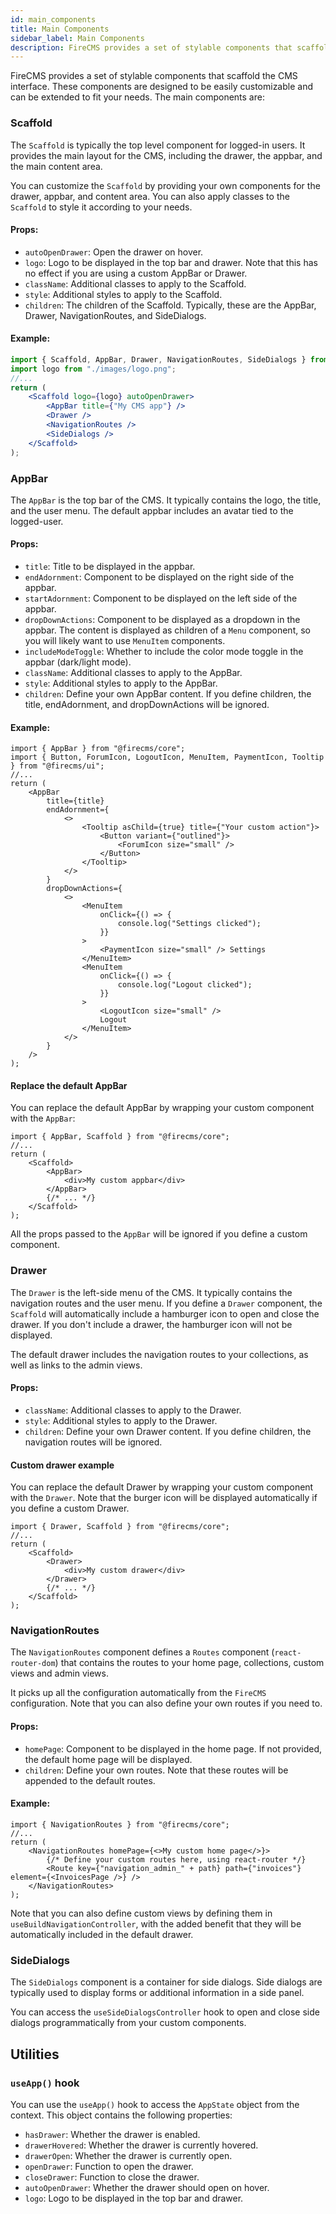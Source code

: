 ```yaml
---
id: main_components
title: Main Components
sidebar_label: Main Components
description: FireCMS provides a set of stylable components that scaffold the CMS interface. These components are designed to be easily customizable and can be extended to fit your needs.
---
```


FireCMS provides a set of stylable components that scaffold the CMS interface.
These components are designed to be easily customizable and can be extended to fit your needs. The main components are:

### Scaffold

The `Scaffold` is typically the top level component for logged-in users. It provides the main layout for the CMS,
including the drawer, the appbar, and the main content area.

You can customize the `Scaffold` by providing your own components for the drawer, appbar, and content area.
You can also apply classes to the `Scaffold` to style it according to your needs.

#### Props:

- `autoOpenDrawer`: Open the drawer on hover.
- `logo`: Logo to be displayed in the top bar and drawer.
  Note that this has no effect if you are using a custom AppBar or Drawer.
- `className`: Additional classes to apply to the Scaffold.
- `style`: Additional styles to apply to the Scaffold.
- `children`: The children of the Scaffold. Typically, these are the AppBar, Drawer, NavigationRoutes, and SideDialogs.

#### Example:

```jsx
import { Scaffold, AppBar, Drawer, NavigationRoutes, SideDialogs } from "@firecms/core";
import logo from "./images/logo.png";
//...
return (
    <Scaffold logo={logo} autoOpenDrawer>
        <AppBar title={"My CMS app"} />
        <Drawer />
        <NavigationRoutes />
        <SideDialogs />
    </Scaffold>
);
```

### AppBar

The `AppBar` is the top bar of the CMS. It typically contains the logo, the title, and the user menu.
The default appbar includes an avatar tied to the logged-user.

#### Props:

- `title`: Title to be displayed in the appbar.
- `endAdornment`: Component to be displayed on the right side of the appbar.
- `startAdornment`: Component to be displayed on the left side of the appbar.
- `dropDownActions`: Component to be displayed as a dropdown in the appbar. The content is displayed as children of
  a `Menu` component, so you will likely want to use `MenuItem` components.
- `includeModeToggle`: Whether to include the color mode toggle in the appbar (dark/light mode).
- `className`: Additional classes to apply to the AppBar.
- `style`: Additional styles to apply to the AppBar.
- `children`: Define your own AppBar content. If you define children, the title, endAdornment, and dropDownActions will be
  ignored.

#### Example:

```tsx
import { AppBar } from "@firecms/core";
import { Button, ForumIcon, LogoutIcon, MenuItem, PaymentIcon, Tooltip } from "@firecms/ui";
//...
return (
    <AppBar
        title={title}
        endAdornment={
            <>
                <Tooltip asChild={true} title={"Your custom action"}>
                    <Button variant={"outlined"}>
                        <ForumIcon size="small" />
                    </Button>
                </Tooltip>
            </>
        }
        dropDownActions={
            <>
                <MenuItem
                    onClick={() => {
                        console.log("Settings clicked");
                    }}
                >
                    <PaymentIcon size="small" /> Settings
                </MenuItem>
                <MenuItem
                    onClick={() => {
                        console.log("Logout clicked");
                    }}
                >
                    <LogoutIcon size="small" />
                    Logout
                </MenuItem>
            </>
        }
    />
);
```

#### Replace the default AppBar

You can replace the default AppBar by wrapping your custom component with the `AppBar`:

```tsx
import { AppBar, Scaffold } from "@firecms/core";
//...
return (
    <Scaffold>
        <AppBar>
            <div>My custom appbar</div>
        </AppBar>
        {/* ... */}
    </Scaffold>
);
```

All the props passed to the `AppBar` will be ignored if you define a custom component.

### Drawer

The `Drawer` is the left-side menu of the CMS. It typically contains the navigation routes and the user menu.
If you define a `Drawer` component, the `Scaffold` will automatically include a hamburger icon to open and close the
drawer.
If you don't include a drawer, the hamburger icon will not be displayed.

The default drawer includes the navigation routes to your collections, as well as links to the admin views.

#### Props:

- `className`: Additional classes to apply to the Drawer.
- `style`: Additional styles to apply to the Drawer.
- `children`: Define your own Drawer content. If you define children, the navigation routes will be ignored.

#### Custom drawer example

You can replace the default Drawer by wrapping your custom component with the `Drawer`.
Note that the burger icon will be displayed automatically if you define a custom Drawer.

```tsx
import { Drawer, Scaffold } from "@firecms/core";
//...
return (
    <Scaffold>
        <Drawer>
            <div>My custom drawer</div>
        </Drawer>
        {/* ... */}
    </Scaffold>
);
```

### NavigationRoutes

The `NavigationRoutes` component defines a `Routes` component (`react-router-dom`) that contains the routes to your
home page, collections, custom views and admin views.

It picks up all the configuration automatically from the `FireCMS` configuration.
Note that you can also define your own routes if you need to.

#### Props:

- `homePage`: Component to be displayed in the home page. If not provided, the default home page will be displayed.
- `children`: Define your own routes. Note that these routes will be appended to the default routes.

#### Example:

```tsx
import { NavigationRoutes } from "@firecms/core";
//...
return (
    <NavigationRoutes homePage={<>My custom home page</>}>
        {/* Define your custom routes here, using react-router */}
        <Route key={"navigation_admin_" + path} path={"invoices"} element={<InvoicesPage />} />
    </NavigationRoutes>
);
```

Note that you can also define custom views by defining them in `useBuildNavigationController`, with the
added benefit that they will be automatically included in the default drawer.

### SideDialogs

The `SideDialogs` component is a container for side dialogs. Side dialogs are typically used to display forms or
additional information in a side panel.

You can access the `useSideDialogsController` hook to open and close side dialogs programmatically from your
custom components.

## Utilities

### `useApp()` hook

You can use the `useApp()` hook to access the `AppState` object from the context. This object contains the following properties:

- `hasDrawer`: Whether the drawer is enabled.
- `drawerHovered`: Whether the drawer is currently hovered.
- `drawerOpen`: Whether the drawer is currently open.
- `openDrawer`: Function to open the drawer.
- `closeDrawer`: Function to close the drawer.
- `autoOpenDrawer`: Whether the drawer should open on hover.
- `logo`: Logo to be displayed in the top bar and drawer.
